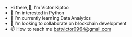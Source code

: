 - Hi there,👋, I'm Victor Kiptoo
- 👀 I’m interested in Python
- 🌱 I’m currently learning Data Analytics
- 💞️ I’m looking to collaborate on blockchain development
- 📫 How to reach me bettvictor0964@gmail.com

<!---
datakiptoo/datakiptoo is a ✨ special ✨ repository because its `README.md` (this file) appears on your GitHub profile.
You can click the Preview link to take a look at your changes.
--->

